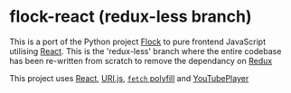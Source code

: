 # flock-react (redux-less branch)

This is a port of the Python project [Flock](https://github.com/rblstr/flock) to pure frontend JavaScript utilising [React](https://facebook.github.io/react/). This is the 'redux-less' branch where the entire codebase has been re-written from scratch to remove the dependancy on [Redux](https://github.com/reactjs/redux)

This project uses [React](https://facebook.github.io/react/), [URI.js](https://medialize.github.io/URI.js/), [`fetch` polyfill](https://github.com/github/fetch) and [YouTubePlayer](https://github.com/gajus/youtube-player)
